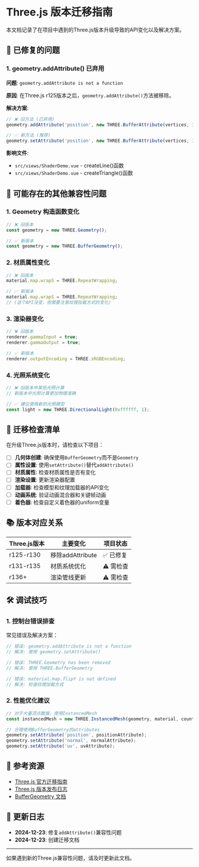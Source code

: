 # Three.js 版本迁移指南

本文档记录了在项目中遇到的Three.js版本升级导致的API变化以及解决方案。

## 🔄 已修复的问题

### 1. geometry.addAttribute() 已弃用

**问题**: `geometry.addAttribute is not a function`

**原因**: 在Three.js r125版本之后，`geometry.addAttribute()`方法被移除。

**解决方案**: 
```javascript
// ❌ 旧方法 (已弃用)
geometry.addAttribute('position', new THREE.BufferAttribute(vertices, 3));

// ✅ 新方法 (推荐)
geometry.setAttribute('position', new THREE.BufferAttribute(vertices, 3));
```

**影响文件**:
- `src/views/ShaderDemo.vue` - createLine()函数
- `src/views/ShaderDemo.vue` - createTriangle()函数

## 🚨 可能存在的其他兼容性问题

### 1. Geometry 构造函数变化

```javascript
// ❌ 旧版本
const geometry = new THREE.Geometry();

// ✅ 新版本
const geometry = new THREE.BufferGeometry();
```

### 2. 材质属性变化

```javascript
// ❌ 旧版本
material.map.wrapS = THREE.RepeatWrapping;

// ✅ 新版本  
material.map.wrapS = THREE.RepeatWrapping;
// (这个API没变，但需要注意纹理加载方式的变化)
```

### 3. 渲染器变化

```javascript
// ❌ 旧版本
renderer.gammaInput = true;
renderer.gammaOutput = true;

// ✅ 新版本
renderer.outputEncoding = THREE.sRGBEncoding;
```

### 4. 光照系统变化

```javascript
// ❌ 旧版本中某些光照计算
// 新版本中光照计算更加物理准确

// ✅ 建议使用新的光照模型
const light = new THREE.DirectionalLight(0xffffff, 1);
```

## 🔧 迁移检查清单

在升级Three.js版本时，请检查以下项目：

- [ ] **几何体创建**: 确保使用`BufferGeometry`而不是`Geometry`
- [ ] **属性设置**: 使用`setAttribute()`替代`addAttribute()`
- [ ] **材质属性**: 检查材质属性是否有变化
- [ ] **渲染设置**: 更新渲染器配置
- [ ] **加载器**: 检查模型和纹理加载器的API变化
- [ ] **动画系统**: 验证动画混合器和关键帧动画
- [ ] **着色器**: 检查自定义着色器的uniform变量

## 📚 版本对应关系

| Three.js版本 | 主要变化 | 项目状态 |
|-------------|---------|---------|
| r125-r130   | 移除addAttribute | ✅ 已修复 |
| r131-r135   | 材质系统优化 | ⚠️ 需检查 |
| r136+       | 渲染管线更新 | ⚠️ 需检查 |

## 🛠️ 调试技巧

### 1. 控制台错误排查

常见错误及解决方案：

```javascript
// 错误: geometry.addAttribute is not a function
// 解决: 使用 geometry.setAttribute()

// 错误: THREE.Geometry has been removed
// 解决: 使用 THREE.BufferGeometry

// 错误: material.map.flipY is not defined
// 解决: 检查纹理加载方式
```

### 2. 性能优化建议

```javascript
// 对于大量顶点数据，使用InstancedMesh
const instancedMesh = new THREE.InstancedMesh(geometry, material, count);

// 合理使用BufferGeometry的attributes
geometry.setAttribute('position', positionAttribute);
geometry.setAttribute('normal', normalAttribute);
geometry.setAttribute('uv', uvAttribute);
```

## 🔗 参考资源

- [Three.js 官方迁移指南](https://threejs.org/docs/#manual/en/introduction/How-to-update-things)
- [Three.js 版本发布日志](https://github.com/mrdoob/three.js/releases)
- [BufferGeometry 文档](https://threejs.org/docs/#api/en/core/BufferGeometry)

## 📝 更新日志

- **2024-12-23**: 修复`addAttribute()`兼容性问题
- **2024-12-23**: 创建迁移文档

---

如果遇到新的Three.js兼容性问题，请及时更新此文档。 